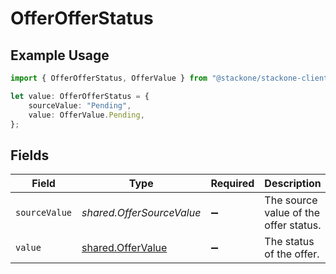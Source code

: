# OfferOfferStatus

## Example Usage

```typescript
import { OfferOfferStatus, OfferValue } from "@stackone/stackone-client-ts/sdk/models/shared";

let value: OfferOfferStatus = {
    sourceValue: "Pending",
    value: OfferValue.Pending,
};
```

## Fields

| Field                                                         | Type                                                          | Required                                                      | Description                                                   | Example                                                       |
| ------------------------------------------------------------- | ------------------------------------------------------------- | ------------------------------------------------------------- | ------------------------------------------------------------- | ------------------------------------------------------------- |
| `sourceValue`                                                 | *shared.OfferSourceValue*                                     | :heavy_minus_sign:                                            | The source value of the offer status.                         | Pending                                                       |
| `value`                                                       | [shared.OfferValue](../../../sdk/models/shared/offervalue.md) | :heavy_minus_sign:                                            | The status of the offer.                                      | pending                                                       |